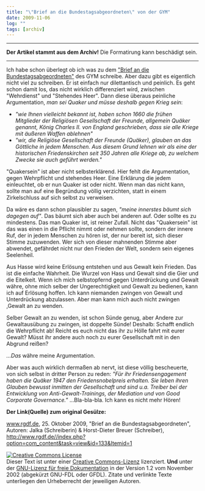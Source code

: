 ```yaml
---
title: "\"Brief an die Bundestagsabgeordneten\" von der GYM"
date: 2009-11-06
log: ""
tags: [archiv]
---
```

<hr><b>Der Artikel stammt aus dem Archiv!</b> Die Formatirung kann beschädigt sein.<hr>
Ich habe schon überlegt ob ich was zu dem <a href="http://www.rgdf.de//index.php?option=com_content&task=view&id=133&Itemid=1">"Brief an die Bundestagsabgeordneten"</a> des GYM schreibe. Aber dazu gibt es eigentlich nicht viel zu schreiben. Er ist einfach nur dilettantisch und peinlich.
<!--break-->
Es geht schon damit los, das nicht wirklich differenziert wird, zwischen "Wehrdienst" und "Stehendes Heer". Dann diese überaus peinliche Argumentation, <i>man sei Quaker und müsse deshalb gegen Krieg sein</i>: 
<ul>
<li><i>"wie Ihnen vielleicht bekannt ist, haben schon 1660 die frühen Mitglieder der Religiösen Gesellschaft der Freunde, allgemein Quäker genannt, König Charles II. von England geschrieben, dass sie alle Kriege mit äußeren Waffen ablehnen"</i></li>
<li><i>"wir, die Religiöse Gesellschaft der Freunde (Quäker), glauben an das Göttliche in jedem Menschen. Aus diesem Grund lehnen wir als eine der historischen Friedenskirchen seit 350 Jahren alle Kriege ab, zu welchem Zwecke sie auch geführt werden."</i></li>
</ul>

"Quakersein" ist aber nicht selbsterklärend. Hier fehlt die Argumentation, gegen Wehrpflicht und stehendes Heer. Eine Erklärung die jedem einleuchtet, ob er nun Quaker ist oder nicht. Wenn man das nicht kann, sollte man auf eine Begründung völlig verzichten, statt in einem Zirkelschluss auf sich selbst zu verweisen. 

Da wäre es dann schon plausibler zu sagen, <i>"meine innerstes bäumt sich dagegen auf"</i>. Das bäumt sich aber auch bei anderen auf. Oder sollte es zu mindestens. Das man Quaker ist, ist reiner Zufall. Nicht das "Quakersein" ist das was einen in die Pflicht nimmt oder nehmen sollte, sondern der innere Ruf, der in jedem Menschen zu hören ist, der nur bereit ist, sich dieser Stimme zuzuwenden. Wer sich von dieser mahnenden Stimme aber abwendet, gefährdet nicht nur den Frieden der Welt, sondern sein eigenes Seelenheil. 

Aus Hasse wird keine Erlösung entstehen und aus Gewalt kein Frieden. Das ist die einfache Wahrheit. Die Wurzel von Hass und Gewalt sind die Gier und die Eitelkeit. Wenn ich mich selbstopfernd gegen Unterdrückung und Gewalt währe, ohne mich selber der Ungerechtigkeit und Gewalt zu bedienen, kann ich auf Erlösung hoffen. Ich kann niemanden zwingen von Gewalt und Unterdrückung abzulassen. Aber man kann mich auch nicht zwingen ,Gewalt an zu wenden. 

Selber Gewalt an zu wenden, ist schon Sünde genug, aber Andere zur Gewaltausübung zu zwingen, ist doppelte Sünde! Deshalb: Schafft endlich die Wehrpflicht ab! Reicht es euch nicht das ihr zu Hölle fahrt mit eurer Gewalt? Müsst ihr andere auch noch zu eurer Gesellschaft mit in den Abgrund reißen? 

<i>...Das</i> währe meine Argumentation. 

Aber was auch wirklich dermaßen ab nervt, ist diese völlig bescheuerte, von sich selbst in dritter Person zu reden: <i>"Für ihr Friedensengagement haben die Quäker 1947 den Friedensnobelpreis erhalten. Sie leben ihren Glauben bewusst inmitten der Gesellschaft und sind u.a. Treiber bei der Entwicklung von Anti-Gewalt-Trainings, der Mediation und von Good Corporate Governance."</i> ...Bla-bla-bla. Ich kann es nicht mehr Hören! 

<b>Der Link(Quelle) zum original Gesülze:</b>

www.rgdf.de, 25. Oktober 2009, "Brief an die Bundestagsabgeordneten", Autoren: Jalka (Schreiberin) & Horst-Dieter Breuer (Schreiber), http://www.rgdf.de//index.php?option=com_content&task=view&id=133&Itemid=1

</ul>

 <a rel="license" href="http://creativecommons.org/licenses/by-sa/3.0/de/"><img alt="Creative Commons License" style="border-width:0" src="http://i.creativecommons.org/l/by-sa/3.0/de/88x31.png" /></a><br />Dieser <span xmlns:dc="http://purl.org/dc/elements/1.1/" href="http://purl.org/dc/dcmitype/Text" rel="dc:type">Text</span> ist unter einer <a rel="license" href="http://creativecommons.org/licenses/by-sa/3.0/de/">Creative Commons-Lizenz</a> lizenziert. <b>Und</b> unter der <a href="http://de.wikipedia.org/wiki/GFDL">GNU-Lizenz für freie Dokumentation</a> in der Version 1.2 vom November 2002 (abgekürzt GNU-FDL oder GFDL). Zitate und verlinkte Texte unterliegen den Urheberrecht der jeweiligen Autoren.
